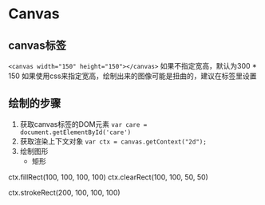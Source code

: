 # Canvas

## canvas标签
`<canvas width="150" height="150"></canvas>`
如果不指定宽高，默认为300 * 150
如果使用css来指定宽高，绘制出来的图像可能是扭曲的，建议在标签里设置

## 绘制的步骤
1. 获取canvas标签的DOM元素
   `var care = document.getElementById('care')`
2. 获取渲染上下文对象
   `var ctx = canvas.getContext("2d");`
3. 绘制图形
   - 矩形


ctx.fillRect(100, 100, 100, 100)
ctx.clearRect(100, 100, 50, 50)

ctx.strokeRect(200, 100, 100, 100)